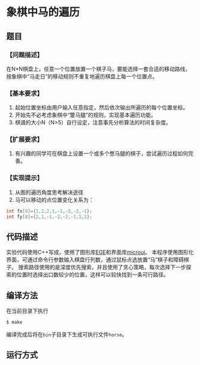 # 象棋中马的遍历

## 题目

### 【问题描述】
在N\*N棋盘上，任意一个位置放置一个棋子马，要能选择一套合适的移动路线，按象棋中“马走日”的移动规则不重复地遍历棋盘上每一个位置点。

### 【基本要求】
1. 起始位置坐标由用户输入任意指定，然后依次输出所遍历的每个位置坐标。
2. 开始先不必考虑象棋中“蹩马腿”的规则，实现基本遍历功能。
3. 棋谱的大小N（N>5）自行设定，注意事先分析算法的时间复杂度。

### 【扩展要求】
1. 有兴趣的同学可在棋盘上设置一个或多个憋马腿的棋子，尝试遍历过程如何完善。

### 【实现提示】
1. 从图的遍历角度思考解决途径
2. 马可以移动的点位置变化关系为：
```c
int fx[8]={1,2,2,1,-1,-2,-2,-1};
int fy[8]={2,1,-1,-2,-2,-1,1,2};
```

## 代码描述
实验代码使用C++写成，使用了图形库[EGE](https://xege.org)和界面库[microui](https://github.com/rxi/microui)。
本程序使用图形化界面，可通过命令行参数输入棋盘行列数，通过鼠标点选放置“马”棋子和障碍棋子。
搜索路径使用的是深度优先搜索，并且使用了贪心策略，每次选择下一步探索的位置时选择出口数较少的位置，这样可以较快找到一条可行路径。


## 编译方法
在当前目录下执行

```bash
$ make
```
编译完成后将在`bin`子目录下生成可执行文件`horse`。

## 运行方式
